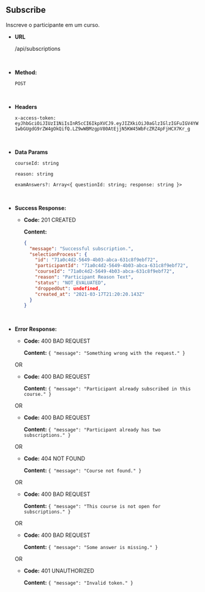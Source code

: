 ## **Subscribe**

Inscreve o participante em um curso.

- **URL**

  /api/subscriptions

</br>

- **Method:**

  `POST`

</br>

- **Headers**

  `x-access-token: eyJhbGciOiJIUzI1NiIsInR5cCI6IkpXVCJ9.eyJIZXkiOiJ0aGlzIGlzIGFuIGV4YW1wbGUgdG9rZW4gOkQifQ.LZ9wWBMzgpV80AtEjjN5KW45WbFcZRZ4pFjHCX7Kr_g`

</br>

- **Data Params**

  `courseId: string`

  `reason: string`

  `examAnswers?: Array<{ questionId: string; response: string }>`

</br>

- **Success Response:**

  - **Code:** 201 CREATED

    **Content:**

    ```json
    {
      "message": "Successful subscription.",
      "selectionProcess": {
        "id": "71a0c4d2-5649-4b03-abca-631c8f9ebf72",
        "participantId": "71a0c4d2-5649-4b03-abca-631c8f9ebf72",
        "courseId": "71a0c4d2-5649-4b03-abca-631c8f9ebf72",
        "reason": "Participant Reason Text",
        "status": "NOT_EVALUATED",
        "droppedOut": undefined,
        "created_at": "2021-03-17T21:20:20.143Z"
      }
    }
    ```

</br>

- **Error Response:**

  - **Code:** 400 BAD REQUEST

    **Content:** `{ "message": "Something wrong with the request." }`

  OR

  - **Code:** 400 BAD REQUEST

    **Content:** `{ "message": "Participant already subscribed in this course." }`

  OR

  - **Code:** 400 BAD REQUEST

    **Content:** `{ "message": "Participant already has two subscriptions." }`

  OR

  - **Code:** 404 NOT FOUND

    **Content:** `{ "message": "Course not found." }`

  OR

  - **Code:** 400 BAD REQUEST

    **Content:** `{ "message": "This course is not open for subscriptions." }`

  OR

  - **Code:** 400 BAD REQUEST

    **Content:** `{ "message": "Some answer is missing." }`

  OR

  - **Code:** 401 UNAUTHORIZED

    **Content:** `{ "message": "Invalid token." }`
